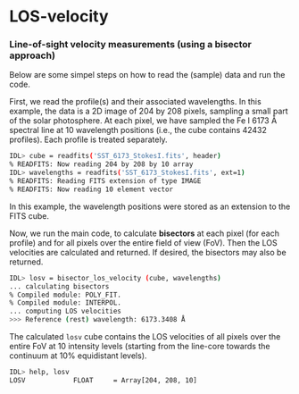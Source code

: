 # LOS-velocity
### Line-of-sight velocity measurements (using a bisector approach)

Below are some simpel steps on how to read the (sample) data and run the code.

First, we read the profile(s) and their associated wavelengths. In this example, the data is a 2D image of 204 by 208 pixels, sampling a small part of the solar photosphere. At each pixel, we have sampled the Fe I 6173 Å spectral line at 10 wavelength positions (i.e., the cube contains 42432 profiles). Each profile is treated separately.

```sh
IDL> cube = readfits('SST_6173_StokesI.fits', header)
% READFITS: Now reading 204 by 208 by 10 array
IDL> wavelengths = readfits('SST_6173_StokesI.fits', ext=1)
% READFITS: Reading FITS extension of type IMAGE
% READFITS: Now reading 10 element vector
```

In this example, the wavelength positions were stored as an extension to the FITS cube.

Now, we run the main code, to calculate **bisectors** at each pixel (for each profile) and for all pixels over the entire field of view (FoV). Then the LOS velocities are calculated and returned. If desired, the bisectors may also be returned.

```sh
IDL> losv = bisector_los_velocity (cube, wavelengths)
... calculating bisectors
% Compiled module: POLY_FIT.
% Compiled module: INTERPOL.
... computing LOS velocities
>>> Reference (rest) wavelength: 6173.3408 Å
```

The calculated `losv` cube contains the LOS velocities of all pixels over the entire FoV at 10 intensity levels (starting from the line-core towards the continuum at 10% equidistant levels).

```sh
IDL> help, losv
LOSV            FLOAT     = Array[204, 208, 10]
```

